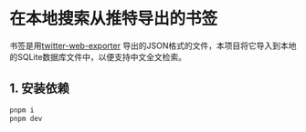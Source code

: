 # 在本地搜索从推特导出的书签
书签是用[twitter-web-exporter](https://github.com/prinsss/twitter-web-exporter) 导出的JSON格式的文件，本项目将它导入到本地的SQLite数据库文件中，以便支持中文全文检索。


## 1. 安装依赖

```bash
pnpm i
pnpm dev
```
